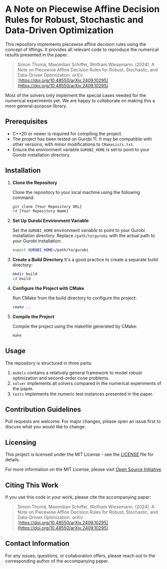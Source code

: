# A Note on Piecewise Affine Decision Rules for Robust, Stochastic and Data-Driven Optimization

This repository implements piecewise affine decision rules using the concept of liftings.
It provides all relevant code to reproduce the numerical results presented in the paper.

> Simon Thomä, Maximilian Schiffer, Wolfram Wiesemann. (2024).
> A Note on Piecewise Affine Decision Rules for Robust, Stochastic, and Data-Driven Optimization.
> *arXiv*. [https://doi.org/10.48550/arXiv.2409.10295](https://doi.org/10.48550/arXiv.2409.10295)

Most of the solvers only implement the special cases needed for the numerical experiments yet.
We are happy to collaborate on making this a more general-purpose library.

## Prerequisites

- C++20 or newer is required for compiling the project.
- The project has been tested on Gurobi 11. It may be compatible with other versions, with minor modifications to `CMakeLists.txt`.
- Ensure the environment variable `GUROBI_HOME` is set to point to your Gurobi installation directory.

## Installation

1. **Clone the Repository**

   Clone the repository to your local machine using the following command:

   ```bash
   git clone [Your Repository URL]
   cd [Your Repository Name]
   ```

2. **Set Up Gurobi Environment Variable**

   Set the `GUROBI_HOME` environment variable to point to your Gurobi installation directory.
   Replace `/path/to/gurobi` with the actual path to your Gurobi installation:

    ```bash
   export GUROBI_HOME=/path/to/gurobi
   ```

3. **Create a Build Directory**
   It's a good practice to create a separate build directory:
    ```bash
   mkdir build
    cd build
   ```

4. **Configure the Project with CMake**

   Run CMake from the build directory to configure the project:

    ```bash
    cmake ..
    ```

5. **Compile the Project**

   Compile the project using the makefile generated by CMake:

    ```bash
    make
    ```

## Usage

The repository is structured in three parts:
1. `models` contains a relatively general framework to model robust optimization and second-order cone problems.
2. `solver` implements all solvers compared in the numerical experiments of the paper.
3. `tests` implements the numeric test instances presented in the paper.

## Contribution Guidelines

Pull requests are welcome. For major changes, please open an issue first to discuss what you would like to change.

## Licensing

This project is licensed under the MIT License - see the [LICENSE](LICENSE.txt) file for details.

For more information on the MIT License, please visit [Open Source Initiative](https://opensource.org/licenses/MIT).
## Citing This Work

If you use this code in your work, please cite the accompanying paper:
> Simon Thomä, Maximilian Schiffer, Wolfram Wiesemann. (2024).
> A Note on Piecewise Affine Decision Rules for Robust, Stochastic, and Data-Driven Optimization.
> *arXiv*. [https://doi.org/10.48550/arXiv.2409.10295](https://doi.org/10.48550/arXiv.2409.10295)

## Contact Information

For any issues, questions, or collaboration offers,
please reach out to the corresponding author of the accompanying paper.